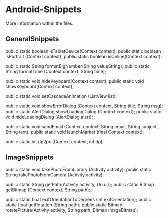 Android-Snippets
================

More information within the files.


GeneralSnippets
---------------


public static boolean isTabletDevice(Context context);
public static boolean isPortrait (Context context);
public static boolean isOnline(Context context);

public static String formatBigNumber(String valueString);
public static String formatTime (Context context, String time);

public static void hideKeyboard(Context context);
public static void showKeyboard(Context context);

public static void setCascadeAnimation (ListView list);

public static void showErrorDialog (Context context, String title, String msg);
public static AlertDialog showLoadingDialog (Context context);
public static void hideLoadingDialog (AlertDialog alert);

public static void sendEmail (Context context, String email, String subject, String text);
public static void launchMarket (final Context context);

public static int dp2px (Context context, int dp);









ImageSnippets
-------------

public static void takePhotoFromLibrary (Activity activity);
public static String takePhotoFromCamera (Activity activity);

public static String getPath(Activity activity, Uri uri);
public static Bitmap getBitmap (Context context, String path);

public static float exifOrientationToDegrees (int exifOrientation);
public static float getRotation (String path);
public static Bitmap rotatePicture(Activity activity, String path, Bitmap imageBitmap);